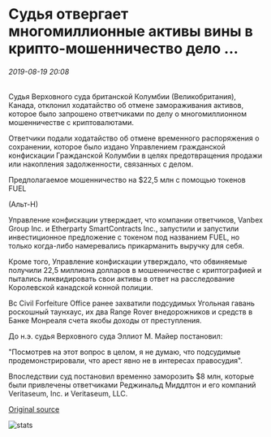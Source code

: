 # Судья отвергает многомиллионные активы вины в крипто-мошенничество дело ...

###### 2019-08-19 20:08

Судья Верховного суда британской Колумбии (Великобритания), Канада, отклонил ходатайство об отмене замораживания активов, которое было запрошено ответчиками по делу о многомиллионном мошенничестве с криптовалютами.

Ответчики подали ходатайство об отмене временного распоряжения о сохранении, которое было издано Управлением гражданской конфискации Гражданской Колумбии в целях предотвращения продажи или накопления задолженности, связанных с делом.

Предполагаемое мошенничество на $22,5 млн с помощью токенов FUEL

(Альт-Н)

Управление конфискации утверждает, что компании ответчиков, Vanbex Group Inc. и Etherparty SmartContracts Inc., запустили и запустили инвестиционное предложение с токеном под названием FUEL, но только когда-либо намеревались прикарманить выручку для себя.

Кроме того, Управление конфискации утверждало, что обвиняемые получили 22,5 миллиона долларов в мошенничестве с криптографией и пытались ликвидировать свои активы в ответ на расследование Королевской канадской конной полиции.

Bc Civil Forfeiture Office ранее захватили подсудимых Угольная гавань роскошный таунхаус, их два Range Rover внедорожников и средств в Банке Монреаля счета якобы доходы от преступления.

До н.э. судья Верховного суда Эллиот М. Майер постановил:

"Посмотрев на этот вопрос в целом, я не думаю, что подсудимые продемонстрировали, что арест явно не в интересах правосудия".

Впоследствии суд постановил временно заморозить $8 млн, которые были привлечены ответчиками Реджинальд Миддлтон и его компаний Veritaseum, Inc. и Veritaseum, LLC.

[Original source](https://cointelegraph.com/news/judge-rejects-multimillion-dollar-asset-plea-in-crypto-fraud-case)

![stats](https://c.statcounter.com/11760860/0/a89fa40b/1/ "stats")